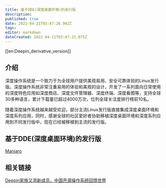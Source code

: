 ```yaml
---
title: 基于DDE(深度桌面环境)的发行版
description: 
published: true
date: 2022-04-21T03:47:26.992Z
tags: 
editor: markdown
dateCreated: 2022-04-21T03:47:25.075Z
---
```


[[en:Deepin_derivative_version]]
## 介绍

深度操作系统是一个致力于为全球用户提供美观易用、安全可靠体验的Linux发行版。深度操作系统非常注重易用的体验和美观的设计，开发了一系列面向日常使用的深度特色应用如深度商店、深度文件管理器、深度终端、深度看图等，支持全球30多种语言，累计下载量已超过4000万次，位列全球关注度排行榜前10名。

随着深度操作系统越来越受欢迎，部分主流Linux发行版直接集成深度桌面环境和深度系列应用，同时，感谢全球的社区爱好者协助移植深度桌面环境和深度系列应用到不同发行版中，现在已经被移植到主流的发行版。

## 基于DDE(深度桌面环境)的发行版

[Manjaro](https://manjaro.org/category/community-editions/deepin)

## 相关链接

[Deepin家族又添新成员，中国开源操作系统回馈世界](https://www.deepin.com/?p=309)
